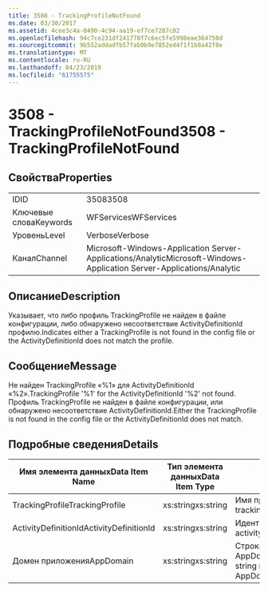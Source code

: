 ```yaml
---
title: 3508 - TrackingProfileNotFound
ms.date: 03/30/2017
ms.assetid: 4cee3c4a-0490-4c94-aa19-ef7ce7287c02
ms.openlocfilehash: 94c7ce231df241778f7c6ec5fe5998eae364750d
ms.sourcegitcommit: 9b552addadfb57fab0b9e7852ed4f1f1b8a42f8e
ms.translationtype: MT
ms.contentlocale: ru-RU
ms.lasthandoff: 04/23/2019
ms.locfileid: "61755575"
---
```

# <a name="3508---trackingprofilenotfound"></a><span data-ttu-id="f22e1-102">3508 - TrackingProfileNotFound</span><span class="sxs-lookup"><span data-stu-id="f22e1-102">3508 - TrackingProfileNotFound</span></span>
## <a name="properties"></a><span data-ttu-id="f22e1-103">Свойства</span><span class="sxs-lookup"><span data-stu-id="f22e1-103">Properties</span></span>  
  
|||  
|-|-|  
|<span data-ttu-id="f22e1-104">ID</span><span class="sxs-lookup"><span data-stu-id="f22e1-104">ID</span></span>|<span data-ttu-id="f22e1-105">3508</span><span class="sxs-lookup"><span data-stu-id="f22e1-105">3508</span></span>|  
|<span data-ttu-id="f22e1-106">Ключевые слова</span><span class="sxs-lookup"><span data-stu-id="f22e1-106">Keywords</span></span>|<span data-ttu-id="f22e1-107">WFServices</span><span class="sxs-lookup"><span data-stu-id="f22e1-107">WFServices</span></span>|  
|<span data-ttu-id="f22e1-108">Уровень</span><span class="sxs-lookup"><span data-stu-id="f22e1-108">Level</span></span>|<span data-ttu-id="f22e1-109">Verbose</span><span class="sxs-lookup"><span data-stu-id="f22e1-109">Verbose</span></span>|  
|<span data-ttu-id="f22e1-110">Канал</span><span class="sxs-lookup"><span data-stu-id="f22e1-110">Channel</span></span>|<span data-ttu-id="f22e1-111">Microsoft-Windows-Application Server-Applications/Analytic</span><span class="sxs-lookup"><span data-stu-id="f22e1-111">Microsoft-Windows-Application Server-Applications/Analytic</span></span>|  
  
## <a name="description"></a><span data-ttu-id="f22e1-112">Описание</span><span class="sxs-lookup"><span data-stu-id="f22e1-112">Description</span></span>  
 <span data-ttu-id="f22e1-113">Указывает, что либо профиль TrackingProfile не найден в файле конфигурации, либо обнаружено несоответствие ActivityDefinitionId профилю.</span><span class="sxs-lookup"><span data-stu-id="f22e1-113">Indicates either a TrackingProfile is not found in the config file or the ActivityDefinitionId does not match the profile.</span></span>  
  
## <a name="message"></a><span data-ttu-id="f22e1-114">Сообщение</span><span class="sxs-lookup"><span data-stu-id="f22e1-114">Message</span></span>  
 <span data-ttu-id="f22e1-115">Не найден TrackingProfile «%1» для ActivityDefinitionId «%2».</span><span class="sxs-lookup"><span data-stu-id="f22e1-115">TrackingProfile '%1' for the ActivityDefinitionId '%2' not found.</span></span> <span data-ttu-id="f22e1-116">Профиль TrackingProfile не найден в файле конфигурации, или обнаружено несоответствие ActivityDefinitionId.</span><span class="sxs-lookup"><span data-stu-id="f22e1-116">Either the TrackingProfile is not found in the config file or the ActivityDefinitionId does not match.</span></span>  
  
## <a name="details"></a><span data-ttu-id="f22e1-117">Подробные сведения</span><span class="sxs-lookup"><span data-stu-id="f22e1-117">Details</span></span>  
  
|<span data-ttu-id="f22e1-118">Имя элемента данных</span><span class="sxs-lookup"><span data-stu-id="f22e1-118">Data Item Name</span></span>|<span data-ttu-id="f22e1-119">Тип элемента данных</span><span class="sxs-lookup"><span data-stu-id="f22e1-119">Data Item Type</span></span>|<span data-ttu-id="f22e1-120">Описание</span><span class="sxs-lookup"><span data-stu-id="f22e1-120">Description</span></span>|  
|--------------------|--------------------|-----------------|  
|<span data-ttu-id="f22e1-121">TrackingProfile</span><span class="sxs-lookup"><span data-stu-id="f22e1-121">TrackingProfile</span></span>|<span data-ttu-id="f22e1-122">xs:string</span><span class="sxs-lookup"><span data-stu-id="f22e1-122">xs:string</span></span>|<span data-ttu-id="f22e1-123">Имя профиля отслеживания.</span><span class="sxs-lookup"><span data-stu-id="f22e1-123">The name of the tracking profile.</span></span>|  
|<span data-ttu-id="f22e1-124">ActivityDefinitionId</span><span class="sxs-lookup"><span data-stu-id="f22e1-124">ActivityDefinitionId</span></span>|<span data-ttu-id="f22e1-125">xs:string</span><span class="sxs-lookup"><span data-stu-id="f22e1-125">xs:string</span></span>|<span data-ttu-id="f22e1-126">Идентификатор определения действия.</span><span class="sxs-lookup"><span data-stu-id="f22e1-126">The activity definition id.</span></span>|  
|<span data-ttu-id="f22e1-127">Домен приложения</span><span class="sxs-lookup"><span data-stu-id="f22e1-127">AppDomain</span></span>|<span data-ttu-id="f22e1-128">xs:string</span><span class="sxs-lookup"><span data-stu-id="f22e1-128">xs:string</span></span>|<span data-ttu-id="f22e1-129">Строка, возвращаемая AppDomain.CurrentDomain.FriendlyName.</span><span class="sxs-lookup"><span data-stu-id="f22e1-129">The string returned by AppDomain.CurrentDomain.FriendlyName.</span></span>|
